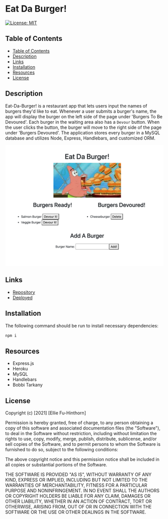 # Eat Da Burger!
[![License: MIT](https://img.shields.io/badge/License-MIT-yellow.svg)](https://opensource.org/licenses/MIT)

## Table of Contents
  - [Table of Contents](#table-of-contents)
  - [Description](#description)
  - [Links](#links)
  - [Installation](#installation)
  - [Resources](#resources)
  - [License](#license)

## Description

Eat-Da-Burger! is a restaurant app that lets users input the names of burgers they'd like to eat. Whenever a user submits a burger's name, the app will display the burger on the left side of the page under 'Burgers To Be Devoured'. Each burger in the waiting area also has a `Devour` button. When the user clicks the button, the burger will move to the right side of the page under 'Burgers Devoured'. The application stores every burger in a MySQL database and utilizes Node, Express, Handlebars, and customized ORM. 

![Image](./assets/app.png)

## Links
- [Repository](https://github.com/elliefh/burger)
- [Deployed](https://efh-burger.herokuapp.com)

## Installation
The following command should be run to install necessary dependencies: 
```bash
npm i
```

## Resources
- Express.js
- Heroku
- MySQL
- Handlebars
- Bobbi Tarkany 

## License

Copyright (c) [2021] [Ellie Fu-Hinthorn]

Permission is hereby granted, free of charge, to any person obtaining a copy
of this software and associated documentation files (the "Software"), to deal
in the Software without restriction, including without limitation the rights
to use, copy, modify, merge, publish, distribute, sublicense, and/or sell
copies of the Software, and to permit persons to whom the Software is
furnished to do so, subject to the following conditions:

The above copyright notice and this permission notice shall be included in all
copies or substantial portions of the Software.

THE SOFTWARE IS PROVIDED "AS IS", WITHOUT WARRANTY OF ANY KIND, EXPRESS OR
IMPLIED, INCLUDING BUT NOT LIMITED TO THE WARRANTIES OF MERCHANTABILITY,
FITNESS FOR A PARTICULAR PURPOSE AND NONINFRINGEMENT. IN NO EVENT SHALL THE
AUTHORS OR COPYRIGHT HOLDERS BE LIABLE FOR ANY CLAIM, DAMAGES OR OTHER
LIABILITY, WHETHER IN AN ACTION OF CONTRACT, TORT OR OTHERWISE, ARISING FROM,
OUT OF OR IN CONNECTION WITH THE SOFTWARE OR THE USE OR OTHER DEALINGS IN THE
SOFTWARE.